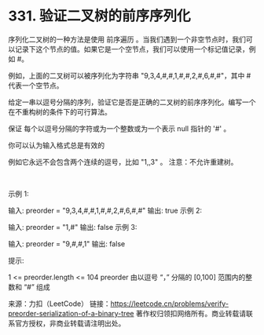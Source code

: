 # 331. 验证二叉树的前序序列化

序列化二叉树的一种方法是使用 前序遍历 。当我们遇到一个非空节点时，我们可以记录下这个节点的值。如果它是一个空节点，我们可以使用一个标记值记录，例如 #。



例如，上面的二叉树可以被序列化为字符串 "9,3,4,#,#,1,#,#,2,#,6,#,#"，其中 # 代表一个空节点。

给定一串以逗号分隔的序列，验证它是否是正确的二叉树的前序序列化。编写一个在不重构树的条件下的可行算法。

保证 每个以逗号分隔的字符或为一个整数或为一个表示 null 指针的 '#' 。

你可以认为输入格式总是有效的

例如它永远不会包含两个连续的逗号，比如 "1,,3" 。
注意：不允许重建树。

 

示例 1:

输入: preorder = "9,3,4,#,#,1,#,#,2,#,6,#,#"
输出: true
示例 2:

输入: preorder = "1,#"
输出: false
示例 3:

输入: preorder = "9,#,#,1"
输出: false
 

提示:

1 <= preorder.length <= 104
preorder 由以逗号 “，” 分隔的 [0,100] 范围内的整数和 “#” 组成

来源：力扣（LeetCode）
链接：https://leetcode.cn/problems/verify-preorder-serialization-of-a-binary-tree
著作权归领扣网络所有。商业转载请联系官方授权，非商业转载请注明出处。